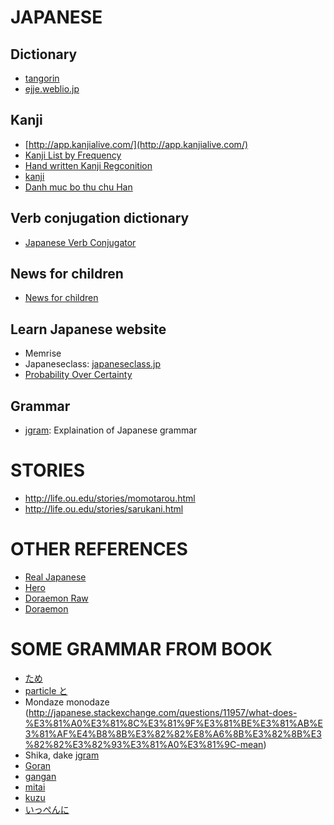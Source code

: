 # JAPANESE
## Dictionary
* [tangorin](http://tangorin.com/)
* [ejje.weblio.jp](http://ejje.weblio.jp/content/ten)

## Kanji
* [http://app.kanjialive.com/](http://app.kanjialive.com/)
* [Kanji List by Frequency](http://kanjicards.org/kanji-list-by-freq.html)
* [Hand written Kanji Regconition](http://kanji.sljfaq.org/)
* [kanji](http://yurika.saromalang.com/han-tu---kanji/kanji1945)
* [Danh muc bo thu chu Han](http://vi.wiktionary.org/wiki/Wiktionary:Danh_m%E1%BB%A5c_b%E1%BB%99_th%E1%BB%A7_ch%E1%BB%AF_H%C3%A1n)

## Verb conjugation dictionary
* [Japanese Verb Conjugator](http://www.japaneseverbconjugator.com/VerbDetails.asp?txtVerb=uru&Go=Conjugate)

## News for children
* [News for children](http://kids.goo.ne.jp/teacher/news/index.html)

## Learn Japanese website
* Memrise
* Japaneseclass: [japaneseclass.jp](japaneseclass.jp)
* [Probability Over Certainty](http://www.alljapaneseallthetime.com/blog/probability-over-certainty)

## Grammar
* [jgram](http://www.jgram.org/): Explaination of Japanese grammar

# STORIES
* http://life.ou.edu/stories/momotarou.html
* http://life.ou.edu/stories/sarukani.html

# OTHER REFERENCES
* [Real Japanese](http://www.youtube.com/watch?v=J1Wrsi2dGok)
* [Hero](http://doramax264.com/703/hero/)
* [Doraemon Raw](http://doraemon.mangawiki.org/read-manga/index.php?manga=Doraemon-Manga-Raw&chapter=Doraemon_Vol_01_RAW&page=8)
* [Doraemon](http://mangafox.me/manga/doraemon/v01/c001/7.html)


# SOME GRAMMAR FROM BOOK
* [ため](http://www.learn-japanese-adventure.com/japanese-grammar-tame.html)
* [particle と](http://japanese.about.com/library/weekly/aa121601a.htm)
* Mondaze monodaze (http://japanese.stackexchange.com/questions/11957/what-does-%E3%81%A0%E3%81%8C%E3%81%9F%E3%81%BE%E3%81%AB%E3%81%AF%E4%B8%8B%E3%82%82%E8%A6%8B%E3%82%8B%E3%82%82%E3%82%93%E3%81%A0%E3%81%9C-mean)
* Shika, dake [jgram](http://www.jgram.org/pages/viewOne.php?tagE=shika)
* [Goran](http://ww8.tiki.ne.jp/~tmath/language/jpverbs/lesson57.htm)
* [gangan](http://www.tanoshiijapanese.com/dictionary/entry_details.cfm?entry_id=3755)
* [mitai](http://www.jgram.org/pages/viewOne.php?tagE=mitai)
* [kuzu](http://ejje.weblio.jp/content/%E5%B1%91)
* [いっぺんに](http://tangorin.com/general/ippen)
